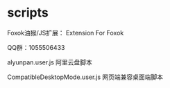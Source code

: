 # scripts

Foxok油猴/JS扩展：
Extension For Foxok

QQ群：1055506433


alyunpan.user.js 阿里云盘脚本

CompatibleDesktopMode.user.js 网页端兼容桌面端脚本
